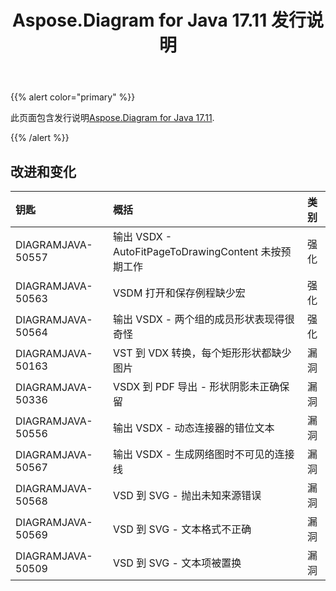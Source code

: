 ﻿---
title: Aspose.Diagram for Java 17.11 发行说明
type: docs
weight: 20
url: /zh/java/aspose-diagram-for-java-17-11-release-notes/
---
{{% alert color="primary" %}} 

此页面包含发行说明[Aspose.Diagram for Java 17.11](https://docs.aspose.com/diagram/java/aspose-diagram-for-java-17-11-release-notes/).

{{% /alert %}} 
## **改进和变化**

|**钥匙**|**概括**|**类别**|
|:- |:- |:- |
|DIAGRAMJAVA-50557|输出 VSDX - AutoFitPageToDrawingContent 未按预期工作|强化|
|DIAGRAMJAVA-50563|VSDM 打开和保存例程缺少宏|强化|
|DIAGRAMJAVA-50564|输出 VSDX - 两个组的成员形状表现得很奇怪|强化|
|DIAGRAMJAVA-50163|VST 到 VDX 转换，每个矩形形状都缺少图片|漏洞|
|DIAGRAMJAVA-50336|VSDX 到 PDF 导出 - 形状阴影未正确保留|漏洞|
|DIAGRAMJAVA-50556|输出 VSDX - 动态连接器的错位文本|漏洞|
|DIAGRAMJAVA-50567|输出 VSDX - 生成网络图时不可见的连接线|漏洞|
|DIAGRAMJAVA-50568|VSD 到 SVG - 抛出未知来源错误|漏洞|
|DIAGRAMJAVA-50569|VSD 到 SVG - 文本格式不正确|漏洞|
|DIAGRAMJAVA-50509|VSD 到 SVG - 文本项被置换|漏洞|

